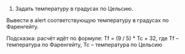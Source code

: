 1. Задать температуру в градусах по Цельсию. 

Вывести в alert соответствующую температуру в градусах по Фаренгейту. 

Подсказка: расчёт идёт по формуле:
Tf = (9 / 5) * Tc + 32, где Tf – температура по Фаренгейту, Tc – температура по Цельсию